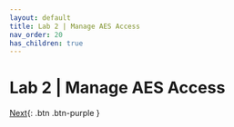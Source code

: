 ```yaml
---
layout: default
title: Lab 2 | Manage AES Access
nav_order: 20
has_children: true
---
```


# Lab 2 \| Manage AES Access
[Next][NEXT]{: .btn .btn-purple }

[NEXT]: ./0_Overview/